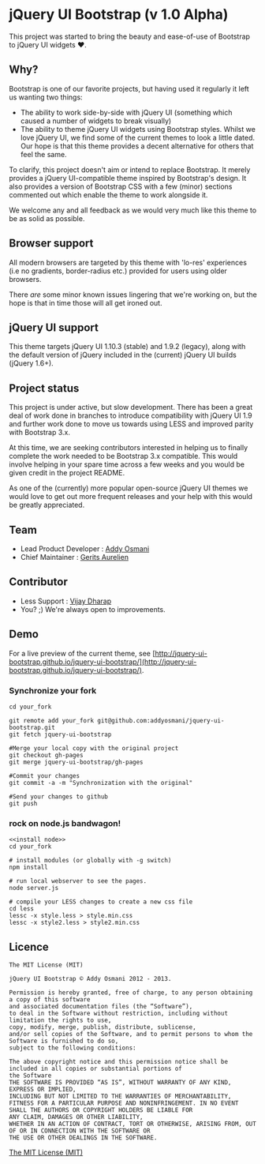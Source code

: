 # jQuery UI Bootstrap (v 1.0 Alpha)

This project was started to bring the beauty and ease-of-use of Bootstrap to jQuery UI widgets ♥.


## Why?

Bootstrap is one of our favorite projects, but having used it regularly it left us wanting two things:

* The ability to work side-by-side with jQuery UI (something which caused a number of widgets to break visually)
* The ability to theme jQuery UI widgets using Bootstrap styles. Whilst we love jQuery UI, we find some of the current themes to look a little dated. Our hope is that this theme provides a decent alternative for others that feel the same.

To clarify, this project doesn't aim or intend to replace Bootstrap. It merely provides a jQuery UI-compatible theme inspired by Bootstrap's design. It also provides a version of Bootstrap CSS with a few (minor) sections commented out which enable the theme to work alongside it.

We welcome any and all feedback as we would very much like this theme to be as solid as possible.

## Browser support

All modern browsers are targeted by this theme with 'lo-res' experiences (i.e no gradients, border-radius etc.) provided for users using older browsers. 

There *are* some minor known issues lingering that we're working on, but the hope is that in time those will all get ironed out. 

## jQuery UI support

This theme targets jQuery UI 1.10.3 (stable) and 1.9.2 (legacy), along with the default version of jQuery included in the (current) jQuery UI builds (jQuery 1.6+).

## Project status

This project is under active, but slow development. There has been a great deal of work done in branches to introduce compatibility with jQuery UI 1.9 and further work done to move us towards using LESS and improved parity with Bootstrap 3.x.

At this time, we are seeking contributors interested in helping us to finally complete the work needed to be Bootstrap 3.x compatible. This would involve helping in your spare time across a few weeks and you would be given credit in the project README. 

As one of the (currently) more popular open-source jQuery UI themes we would love to get out more frequent releases and your help with this would be greatly appreciated.

## Team

* Lead Product Developer : [Addy Osmani](https://github.com/addyosmani) 
* Chief Maintainer : [Gerits Aurelien](https://github.com/gtraxx)

## Contributor

* Less Support : [Vijay Dharap](https://github.com/dharapvj)
* You? ;) We're always open to improvements.

## Demo

For a live preview of the current theme, see [http://jquery-ui-bootstrap.github.io/jquery-ui-bootstrap/](http://jquery-ui-bootstrap.github.io/jquery-ui-bootstrap/).

### Synchronize your fork

    cd your_fork

    git remote add your_fork git@github.com:addyosmani/jquery-ui-bootstrap.git
    git fetch jquery-ui-bootstrap

    #Merge your local copy with the original project
    git checkout gh-pages
    git merge jquery-ui-bootstrap/gh-pages

    #Commit your changes
    git commit -a -m "Synchronization with the original"

    #Send your changes to github
    git push

### rock on node.js bandwagon!
```Shell
<<install node>>
cd your_fork

# install modules (or globally with -g switch)
npm install

# run local webserver to see the pages.
node server.js

# compile your LESS changes to create a new css file
cd less
lessc -x style.less > style.min.css
lessc -x style2.less > style2.min.css
```	

	

## Licence

    The MIT License (MIT)

    jQuery UI Bootstrap © Addy Osmani 2012 - 2013.

    Permission is hereby granted, free of charge, to any person obtaining a copy of this software 
    and associated documentation files (the “Software”), 
    to deal in the Software without restriction, including without limitation the rights to use, 
    copy, modify, merge, publish, distribute, sublicense, 
    and/or sell copies of the Software, and to permit persons to whom the Software is furnished to do so, 
    subject to the following conditions:

    The above copyright notice and this permission notice shall be included in all copies or substantial portions of 
    the Software
    THE SOFTWARE IS PROVIDED “AS IS”, WITHOUT WARRANTY OF ANY KIND, EXPRESS OR IMPLIED, 
    INCLUDING BUT NOT LIMITED TO THE WARRANTIES OF MERCHANTABILITY, 
    FITNESS FOR A PARTICULAR PURPOSE AND NONINFRINGEMENT. IN NO EVENT SHALL THE AUTHORS OR COPYRIGHT HOLDERS BE LIABLE FOR 
    ANY CLAIM, DAMAGES OR OTHER LIABILITY, 
    WHETHER IN AN ACTION OF CONTRACT, TORT OR OTHERWISE, ARISING FROM, OUT OF OR IN CONNECTION WITH THE SOFTWARE OR 
    THE USE OR OTHER DEALINGS IN THE SOFTWARE.

[The MIT License (MIT)](http://mit-license.org/) 
